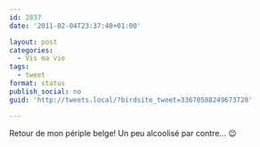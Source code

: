 ```yaml
---
id: 2837
date: '2011-02-04T23:37:48+01:00'

layout: post
categories:
  - Vis ma vie
tags:
  - tweet
format: status
publish_social: no
guid: 'http://tweets.local/?birdsite_tweet=33670588249673728'

---
```


Retour de mon périple belge! Un peu alcoolisé par contre… 😉
